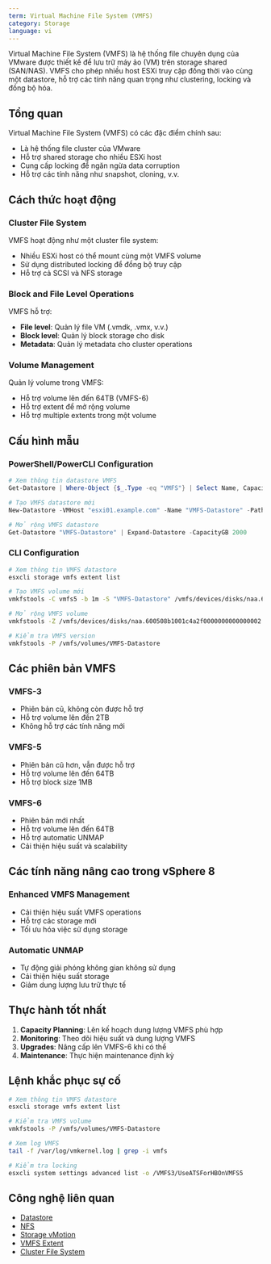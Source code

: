 ```yaml
---
term: Virtual Machine File System (VMFS)
category: Storage
language: vi
---
```


Virtual Machine File System (VMFS) là hệ thống file chuyên dụng của VMware được thiết kế để lưu trữ máy ảo (VM) trên storage shared (SAN/NAS). VMFS cho phép nhiều host ESXi truy cập đồng thời vào cùng một datastore, hỗ trợ các tính năng quan trọng như clustering, locking và đồng bộ hóa.

## Tổng quan

Virtual Machine File System (VMFS) có các đặc điểm chính sau:
- Là hệ thống file cluster của VMware
- Hỗ trợ shared storage cho nhiều ESXi host
- Cung cấp locking để ngăn ngừa data corruption
- Hỗ trợ các tính năng như snapshot, cloning, v.v.

## Cách thức hoạt động

### Cluster File System
VMFS hoạt động như một cluster file system:
- Nhiều ESXi host có thể mount cùng một VMFS volume
- Sử dụng distributed locking để đồng bộ truy cập
- Hỗ trợ cả SCSI và NFS storage

### Block and File Level Operations
VMFS hỗ trợ:
- **File level**: Quản lý file VM (.vmdk, .vmx, v.v.)
- **Block level**: Quản lý block storage cho disk
- **Metadata**: Quản lý metadata cho cluster operations

### Volume Management
Quản lý volume trong VMFS:
- Hỗ trợ volume lên đến 64TB (VMFS-6)
- Hỗ trợ extent để mở rộng volume
- Hỗ trợ multiple extents trong một volume

## Cấu hình mẫu

### PowerShell/PowerCLI Configuration
```powershell
# Xem thông tin datastore VMFS
Get-Datastore | Where-Object {$_.Type -eq "VMFS"} | Select Name, CapacityGB, FreeSpaceGB

# Tạo VMFS datastore mới
New-Datastore -VMHost "esxi01.example.com" -Name "VMFS-Datastore" -Path "naa.600508b1001c4a2f0000000000000001" -Vmfs

# Mở rộng VMFS datastore
Get-Datastore "VMFS-Datastore" | Expand-Datastore -CapacityGB 2000
```

### CLI Configuration
```bash
# Xem thông tin VMFS datastore
esxcli storage vmfs extent list

# Tạo VMFS volume mới
vmkfstools -C vmfs5 -b 1m -S "VMFS-Datastore" /vmfs/devices/disks/naa.600508b1001c4a2f0000000000000001

# Mở rộng VMFS volume
vmkfstools -Z /vmfs/devices/disks/naa.600508b1001c4a2f0000000000000002 /vmfs/volumes/VMFS-Datastore

# Kiểm tra VMFS version
vmkfstools -P /vmfs/volumes/VMFS-Datastore
```

## Các phiên bản VMFS

### VMFS-3
- Phiên bản cũ, không còn được hỗ trợ
- Hỗ trợ volume lên đến 2TB
- Không hỗ trợ các tính năng mới

### VMFS-5
- Phiên bản cũ hơn, vẫn được hỗ trợ
- Hỗ trợ volume lên đến 64TB
- Hỗ trợ block size 1MB

### VMFS-6
- Phiên bản mới nhất
- Hỗ trợ volume lên đến 64TB
- Hỗ trợ automatic UNMAP
- Cải thiện hiệu suất và scalability

## Các tính năng nâng cao trong vSphere 8

### Enhanced VMFS Management
- Cải thiện hiệu suất VMFS operations
- Hỗ trợ các storage mới
- Tối ưu hóa việc sử dụng storage

### Automatic UNMAP
- Tự động giải phóng không gian không sử dụng
- Cải thiện hiệu suất storage
- Giảm dung lượng lưu trữ thực tế

## Thực hành tốt nhất

1. **Capacity Planning**: Lên kế hoạch dung lượng VMFS phù hợp
2. **Monitoring**: Theo dõi hiệu suất và dung lượng VMFS
3. **Upgrades**: Nâng cấp lên VMFS-6 khi có thể
4. **Maintenance**: Thực hiện maintenance định kỳ

## Lệnh khắc phục sự cố

```bash
# Xem thông tin VMFS datastore
esxcli storage vmfs extent list

# Kiểm tra VMFS volume
vmkfstools -P /vmfs/volumes/VMFS-Datastore

# Xem log VMFS
tail -f /var/log/vmkernel.log | grep -i vmfs

# Kiểm tra locking
esxcli system settings advanced list -o /VMFS3/UseATSForHBOnVMFS5
```

## Công nghệ liên quan

- [Datastore](/glossary/term/datastore.md)
- [NFS](/glossary/term/nfs.md)
- [Storage vMotion](/glossary/term/storage-vmotion.md)
- [VMFS Extent](/glossary/term/vmfs-extent)
- [Cluster File System](/glossary/term/cluster-file-system)
